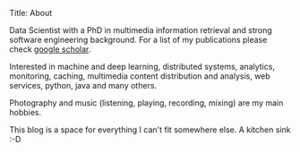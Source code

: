 Title: About

Data Scientist with a PhD in multimedia information retrieval and strong software engineering background. 
For a list of my publications please check [google scholar](https://scholar.google.co.uk/citations?user=3JJZYIsAAAAJ&hl=en).


Interested in machine and deep learning, distributed systems, analytics, monitoring, caching, multimedia content 
distribution and analysis, web services, python, java and many others.

Photography and music (listening, playing, recording, mixing) are my main hobbies.

This blog is a space for everything I can't fit somewhere else. A kitchen sink :-D 
